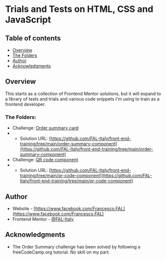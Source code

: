 # Trials and Tests on HTML, CSS and JavaScript

## Table of contents

- [Overview](#overview)
- [The Folders](#the-challenge)
- [Author](#author)
- [Acknowledgments](#acknowledgments)

## Overview
This starts as a collection of Frontend Mentor solutions, but it will expand to a library of tests and trials and various code snippets I'm using to train as a frontend developer.

### The Folders:
- Challenge: [Order summary card](https://www.frontendmentor.io/challenges/order-summary-component-QlPmajDUj)
- - Solution URL: [https://github.com/FAL-Italy/front-end-training/tree/main/order-summary-component](https://github.com/FAL-Italy/front-end-training/tree/main/order-summary-component)
- Challenge: [QR code component](https://www.frontendmentor.io/challenges/qr-code-component-iux_sIO_H)
- - Solution URL: [https://github.com/FAL-Italy/front-end-training/tree/main/qr-code-component](https://github.com/FAL-Italy/front-end-training/tree/main/qr-code-component)


## Author

- Website - [https://www.facebook.com/Francesco.FAL](https://www.facebook.com/Francesco.FAL)
- Frontend Mentor - [@FAL-Italy](https://www.frontendmentor.io/profile/FAL-Italy)


## Acknowledgments

- The Order Summary challenge has been solved by following a freeCodeCamp.org tutorial. No skill on my part.
